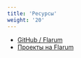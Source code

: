 ```yaml
---
title: 'Ресурсы'
weight: '20'
---
```


- [GitHub / Flarum](https://github.com/flarum)
- [Проекты на Flarum](https://builtwithflarum.com)
